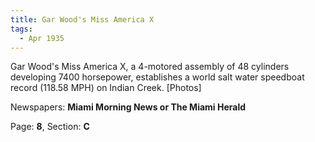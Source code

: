 ```yaml
---  
title: Gar Wood's Miss America X  
tags:  
  - Apr 1935  
---  
```

  
Gar Wood's Miss America X, a 4-motored assembly of 48 cylinders developing 7400 horsepower, establishes a world salt water speedboat record (118.58 MPH) on Indian Creek. [Photos]  
  
Newspapers: **Miami Morning News or The Miami Herald**  
  
Page: **8**, Section: **C** 
